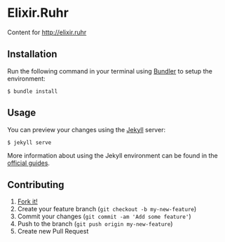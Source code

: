 # Elixir.Ruhr

Content for http://elixir.ruhr

## Installation

Run the following command in your terminal using [Bundler](http://bundler.io)
to setup the environment:

    $ bundle install

## Usage

You can preview your changes using the [Jekyll](http://jekyllrb.com) server:

    $ jekyll serve

More information about using the Jekyll environment can be found in the
[official guides](https://help.github.com/articles/using-jekyll-with-pages/#installing-jekyll).

## Contributing

1. [Fork it!](https://github.com/ElixirRuhr/ElixirRuhr.github.io/fork)
2. Create your feature branch (`git checkout -b my-new-feature`)
3. Commit your changes (`git commit -am 'Add some feature'`)
4. Push to the branch (`git push origin my-new-feature`)
5. Create new Pull Request

